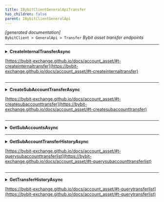 ```yaml
---
title: IBybitClientGeneralApiTransfer
has_children: false
parent: IBybitClientGeneralApi
---
```

*[generated documentation]*  
`BybitClient > GeneralApi > Transfer`
*Bybit asset transfer endpoints*
  

***

<details>
<summary>
<b>CreateInternalTransferAsync</b>  

[https://bybit-exchange.github.io/docs/account_asset/#t-createinternaltransfer](https://bybit-exchange.github.io/docs/account_asset/#t-createinternaltransfer)  
</summary>
<p>

```C#  
Task<WebCallResult<BybitTransfer>> CreateInternalTransferAsync(string transferId, string asset, decimal quantity, AccountType fromAccountType, AccountType toAccountType, [Optional] long? receiveWindow, [Optional] CancellationToken ct);  
```  

|Parameter|Description|
|---|---|
|`transferId`|A generated UUID, should be unique|
|`asset`|The asset to transfer|
|`quantity`|Quantity to transfer|
|`fromAccountType`|From account|
|`toAccountType`|To account|
|`receiveWindow`|The receive window for which this request is active. When the request takes longer than this to complete the server will reject the request|
|`ct`|Cancellation token|

*Create a new transfer from one account type to the other*  

</p>
</details>

***

<details>
<summary>
<b>CreateSubAccountTransferAsync</b>  

[https://bybit-exchange.github.io/docs/account_asset/#t-createsubaccounttransfer](https://bybit-exchange.github.io/docs/account_asset/#t-createsubaccounttransfer)  
</summary>
<p>

```C#  
Task<WebCallResult<BybitTransfer>> CreateSubAccountTransferAsync(string transferId, string asset, decimal quantity, string subAccountId, TransferType type, [Optional] long? receiveWindow, [Optional] CancellationToken ct);  
```  

|Parameter|Description|
|---|---|
|`transferId`|A generated UUID, should be unique|
|`asset`|The asset to transfer|
|`quantity`|Quantity to transfer|
|`subAccountId`|The sub account id|
|`type`|The type of the transfer|
|`receiveWindow`|The receive window for which this request is active. When the request takes longer than this to complete the server will reject the request|
|`ct`|Cancellation token|

*Create a new transfer for a subaccount*  

</p>
</details>

***

<details>
<summary>
<b>GetSubAccountsAsync</b>  

</summary>
<p>

```C#  
Task<WebCallResult<BybitSubAccountList>> GetSubAccountsAsync([Optional] long? receiveWindow, [Optional] CancellationToken ct);  
```  

|Parameter|Description|
|---|---|
|`receiveWindow`|The receive window for which this request is active. When the request takes longer than this to complete the server will reject the request|
|`ct`|Cancellation token|

*Get a list of subaccount ids*  

</p>
</details>

***

<details>
<summary>
<b>GetSubAccountTransferHistoryAsync</b>  

[https://bybit-exchange.github.io/docs/account_asset/#t-querysubaccounttransferlist](https://bybit-exchange.github.io/docs/account_asset/#t-querysubaccounttransferlist)  
</summary>
<p>

```C#  
Task<WebCallResult<BybitCursorPage<IEnumerable<BybitSubAccountTransferDetails>>>> GetSubAccountTransferHistoryAsync([Optional] string? transferId, [Optional] string? asset, [Optional] TransferStatus? status, [Optional] DateTime? startTime, [Optional] DateTime? endTime, [Optional] SearchDirection? direction, [Optional] int? limit, [Optional] string? cursor, [Optional] long? receiveWindow, [Optional] CancellationToken ct);  
```  

|Parameter|Description|
|---|---|
|`transferId`|Filter by transfer id|
|`asset`|Filter by asset|
|`status`|Filter by status|
|`startTime`|Filter by start time|
|`endTime`|Filter by end time|
|`direction`|Filter by direction|
|`limit`|Max amount of results|
|`cursor`|Page cursor|
|`receiveWindow`|The receive window for which this request is active. When the request takes longer than this to complete the server will reject the request|
|`ct`|Cancellation token|

*Get history of sub account transfers*  

</p>
</details>

***

<details>
<summary>
<b>GetTransferHistoryAsync</b>  

[https://bybit-exchange.github.io/docs/account_asset/#t-querytransferlist](https://bybit-exchange.github.io/docs/account_asset/#t-querytransferlist)  
</summary>
<p>

```C#  
Task<WebCallResult<BybitCursorPage<IEnumerable<BybitInternalTransferDetails>>>> GetTransferHistoryAsync([Optional] string? transferId, [Optional] string? asset, [Optional] TransferStatus? status, [Optional] DateTime? startTime, [Optional] DateTime? endTime, [Optional] SearchDirection? direction, [Optional] int? limit, [Optional] string? cursor, [Optional] long? receiveWindow, [Optional] CancellationToken ct);  
```  

|Parameter|Description|
|---|---|
|`transferId`|Filter by transfer id|
|`asset`|Filter by asset|
|`status`|Filter by status|
|`startTime`|Filter by start time|
|`endTime`|Filter by end time|
|`direction`|Filter by direction|
|`limit`|Max amount of results|
|`cursor`|Page cursor|
|`receiveWindow`|The receive window for which this request is active. When the request takes longer than this to complete the server will reject the request|
|`ct`|Cancellation token|

*Get history of transfers*  

</p>
</details>
